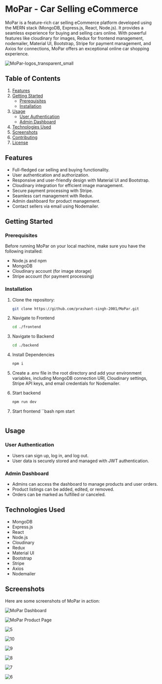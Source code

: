 # MoPar - Car Selling eCommerce

MoPar is a feature-rich car selling eCommerce platform developed using the MERN stack (MongoDB, Express.js, React, Node.js). It provides a seamless experience for buying and selling cars online. With powerful features like cloudinary for images, Redux for frontend management, nodemailer, Material UI, Bootstrap, Stripe for payment management, and Axios for connections, MoPar offers an exceptional online car shopping experience.

![MoPar-logos_transparent_small](https://github.com/prashant-singh-2001/MoPar/assets/91481645/2126f6d5-2907-4977-b333-836556e9c466)



## Table of Contents

1. [Features](#features)
2. [Getting Started](#getting-started)
   - [Prerequisites](#prerequisites)
   - [Installation](#installation)
3. [Usage](#usage)
   - [User Authentication](#user-authentication)
   - [Admin Dashboard](#admin-dashboard)
4. [Technologies Used](#technologies-used)
5. [Screenshots](#screenshots)
6. [Contributing](#contributing)
7. [License](#license)

## Features

- Full-fledged car selling and buying functionality.
- User authentication and authorization.
- Responsive and user-friendly design with Material UI and Bootstrap.
- Cloudinary integration for efficient image management.
- Secure payment processing with Stripe.
- Seamless cart management with Redux.
- Admin dashboard for product management.
- Contact sellers via email using Nodemailer.

## Getting Started

### Prerequisites

Before running MoPar on your local machine, make sure you have the following installed:

- Node.js and npm
- MongoDB
- Cloudinary account (for image storage)
- Stripe account (for payment processing)

### Installation

1. Clone the repository:

   ```bash
   git clone https://github.com/prashant-singh-2001/MoPar.git
   ```
2. Navigate to Frontend
   ```bash
   cd ./frontend
   ```
4. Navigate to Backend
   ```bash
   cd ./backend
   ```
3. Install Dependencies
   ```bash
   npm i
   ```
4. Create a .env file in the root directory and add your environment variables, including MongoDB connection URI, Cloudinary settings, Stripe API keys, and email credentials for Nodemailer.
5. Start backend
   ```bash
   npm run dev
   ```
6. Start frontend
   ``bash
   npm start
   ```
 ## Usage

### User Authentication

- Users can sign up, log in, and log out.
- User data is securely stored and managed with JWT authentication.

### Admin Dashboard

- Admins can access the dashboard to manage products and user orders.
- Product listings can be added, edited, or removed.
- Orders can be marked as fulfilled or canceled.

## Technologies Used

- MongoDB
- Express.js
- React
- Node.js
- Cloudinary
- Redux
- Material UI
- Bootstrap
- Stripe
- Axios
- Nodemailer

## Screenshots

Here are some screenshots of MoPar in action:

![MoPar Dashboard](https://github.com/prashant-singh-2001/MoPar/assets/91481645/dda9c919-1528-49ab-8f8f-ca9bda633036)

![MoPar Product Page](https://github.com/prashant-singh-2001/MoPar/assets/91481645/dd63e9c2-ed81-4c7d-9684-62fa1d5e158c)

![5](https://github.com/prashant-singh-2001/MoPar/assets/91481645/4afe8833-8de7-4049-9c87-9ad4ab6630b6)

![10](https://github.com/prashant-singh-2001/MoPar/assets/91481645/12ce4b6a-6ace-44bd-a5c1-5949ccd03dc5)

![9](https://github.com/prashant-singh-2001/MoPar/assets/91481645/182392b9-83e7-4583-b5e2-22a84c711db8)

![8](https://github.com/prashant-singh-2001/MoPar/assets/91481645/876349a3-d65c-475e-9046-e45a43c4cef4)

![7](https://github.com/prashant-singh-2001/MoPar/assets/91481645/36283422-c2e8-465d-8331-548e4bdb3649)

![6](https://github.com/prashant-singh-2001/MoPar/assets/91481645/b95d2d9f-60e0-4c50-8a86-fcb0564fd439)

